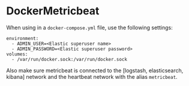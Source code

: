 # DockerMetricbeat

When using in a `docker-compose.yml` file, use the following settings:

```
environment:
  - ADMIN_USER=<Elastic superuser name>
  - ADMIN_PASSWORD=<Elastic superuser password>
volumes:
  - /var/run/docker.sock:/var/run/docker.sock
```

Also make sure metricbeat is connected to the [logstash, elasticsearch, kibana] network and the heartbeat network with the alias `metricbeat`.
